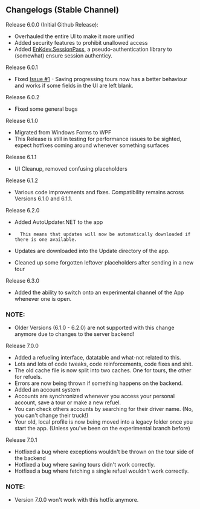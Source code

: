 ## Changelogs (Stable Channel)

Release 6.0.0 (Initial Github Release):

-	Overhauled the entire UI to make it more unified
-	Added security features to prohibit unallowed access
-	Added [EnKdev.SessionPass](https://github.com/EnKdev/EnKdev.SessionPass), a pseudo-authentication library to (somewhat) ensure session authenticy.


Release 6.0.1

-	Fixed [Issue #1](https://github.com/EnKdev/TourLogger/issues/1) - Saving progressing tours now has a better behaviour and works if some fields in the UI are left blank.

Release 6.0.2

-	Fixed some general bugs

Release 6.1.0

-	Migrated from Windows Forms to WPF
-	This Release is still in testing for performance issues to be sighted, expect hotfixes coming around whenever something surfaces

Release 6.1.1

-	UI Cleanup, removed confusing placeholders

Release 6.1.2
-	Various code improvements and fixes. Compatibility remains across Versions 6.1.0 and 6.1.1.

Release 6.2.0
-	Added AutoUpdater.NET to the app
-		This means that updates will now be automatically downloaded if there is one available.
-	Updates are downloaded into the Update directory of the app.

-	Cleaned up some forgotten leftover placeholders after sending in a new tour

Release 6.3.0
-	Added the ability to switch onto an experimental channel of the App whenever one is open.
### NOTE:
-	Older Versions (6.1.0 - 6.2.0) are not supported with this change anymore due to changes to the server backend!

Release 7.0.0
-	Added a refueling interface, datatable and what-not related to this.
-	Lots and lots of code tweaks, code reinforcements, code fixes and shit.
-	The old cache file is now split into two caches. One for tours, the other for refuels.
-	Errors are now being thrown if something happens on the backend.
-	Added an account system
-	Accounts are synchronized whenever you access your personal account, save a tour or make a new refuel.
-	You can check others accounts by searching for their driver name. (No, you can't change their truck!)
-	Your old, local profile is now being moved into a legacy folder once you start the app. (Unless you've been on the experimental branch before)

Release 7.0.1
-	Hotfixed a bug where exceptions wouldn't be thrown on the tour side of the backend
-	Hotfixed a bug where saving tours didn't work correctly.
-	Hotfixed a bug where fetching a single refuel wouldn't work correctly.
### NOTE:
-	Version 7.0.0 won't work with this hotfix anymore.